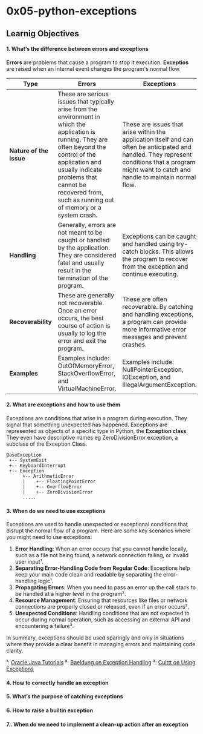 # 0x05-python-exceptions

## Learnig Objectives

#### 1. What’s the difference between errors and exceptions
**Errors** are prpblems that cause a program to stop it execution.
**Exceptios** are raised when an internal event changes the program's normal flow.

| Type             | Errors                                                                                                     | Exceptions                                                                                                         |
|------------------|-----------------------------------------------------------------------------------------------------------|--------------------------------------------------------------------------------------------------------------------|
| **Nature of the issue**  | These are serious issues that typically arise from the environment in which the application is running. They are often beyond the control of the application and usually indicate problems that cannot be recovered from, such as running out of memory or a system crash. | These are issues that arise within the application itself and can often be anticipated and handled. They represent conditions that a program might want to catch and handle to maintain normal flow. |
| **Handling**     | Generally, errors are not meant to be caught or handled by the application. They are considered fatal and usually result in the termination of the program. | Exceptions can be caught and handled using try-catch blocks. This allows the program to recover from the exception and continue executing. |
| **Recoverability** | These are generally not recoverable. Once an error occurs, the best course of action is usually to log the error and exit the program. | These are often recoverable. By catching and handling exceptions, a program can provide more informative error messages and prevent crashes. |
| **Examples**     | Examples include: OutOfMemoryError, StackOverflowError, and VirtualMachineError.                        | Examples include: NullPointerException, IOException, and IllegalArgumentException.                                 |

#### 2. What are exceptions and how to use them
Exceptions are conditions that arise in a program during execution. They signal that something unexpected has happened.
Exceptions are represented as objects of a specific type in Python, the **Exception class**. They even have descriptive names eg ZeroDivisionError exception, a subclass of the Exception Class.
```
BaseException
 +-- SystemExit
 +-- KeyboardInterrupt
 +-- Exception
      +-- ArithmeticError
      |    +-- FloatingPointError
      |    +-- OverflowError
      |    +-- ZeroDivisionError
      .....
```
#### 3. When do we need to use exceptions
Exceptions are used to handle unexpected or exceptional conditions that disrupt the normal flow of a program. Here are some key scenarios where you might need to use exceptions:

1. **Error Handling**: When an error occurs that you cannot handle locally, such as a file not being found, a network connection failing, or invalid user input¹.
2. **Separating Error-Handling Code from Regular Code**: Exceptions help keep your main code clean and readable by separating the error-handling logic¹.
3. **Propagating Errors**: When you need to pass an error up the call stack to be handled at a higher level in the program².
4. **Resource Management**: Ensuring that resources like files or network connections are properly closed or released, even if an error occurs².
5. **Unexpected Conditions**: Handling conditions that are not expected to occur during normal operation, such as accessing an external API and encountering a failure³.

In summary, exceptions should be used sparingly and only in situations where they provide a clear benefit in managing errors and maintaining code clarity.

¹: [Oracle Java Tutorials](https://docs.oracle.com/javase/tutorial/essential/exceptions/advantages.html)
²: [Baeldung on Exception Handling](https://www.baeldung.com/java-exceptions)
³: [Culttt on Using Exceptions](https://culttt.com/2014/04/09/use-exception/)

#### 4. How to correctly handle an exception
#### 5. What’s the purpose of catching exceptions
#### 6. How to raise a builtin exception
#### 7.. When do we need to implement a clean-up action after an exception

